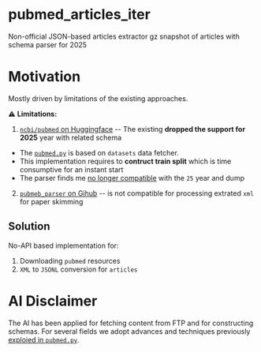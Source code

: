 # pubmed_articles_iter

Non-official JSON-based articles extractor gz snapshot of articles with schema parser for 2025

# Motivation

Mostly driven by limitations of the existing approaches.

⚠️ **Limitations:**
1. [`ncbi/pubmed` on Huggingface](https://huggingface.co/datasets/ncbi/pubmed) -- The existing **dropped the support for 2025** year with related schema
  * The [`pubmed.py`](https://huggingface.co/datasets/ncbi/pubmed/blob/main/pubmed.py) is based on `datasets` data fetcher. 
  * This implementation requires to **contruct train split** which is time consumptive for an instant start
  * The parser finds me [no longer compatible](https://huggingface.co/datasets/ncbi/pubmed/blob/main/pubmed.py#L40) with the `25` year and dump
2. [`pubmeb_parser` on Gihub](https://github.com/titipata/pubmed_parser) -- is not compatible for processing extrated `xml` for paper skimming

## Solution

No-API based implementation for:
1. Downloading `pubmed` resources 
2. `XML` to `JSONL` conversion for `articles`


# AI Disclaimer

The AI has been applied for fetching content from FTP and for constructing schemas. 
For several fields we adopt advances and techniques previously [exploied in `pubmed.py`](https://huggingface.co/datasets/ncbi/pubmed/blob/main/pubmed.py). 
